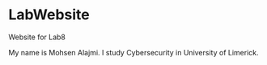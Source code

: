 # LabWebsite
Website for Lab8

My name is Mohsen Alajmi. I study Cybersecurity in University of Limerick.
